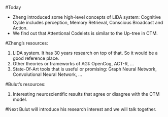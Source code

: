 #Today
- Zheng introduced some high-level concepts of LIDA system: Cognitive Cycle includes perception, Memory Retrieval, Conscious Broadcast and Action. 
- We find out that Attentional Codelets is similar to the Up-tree in CTM.  

#Zheng’s resources:
1. LIDA system. It has 30 years research on top of that. So it would be a good reference place. 
2. Other theories or frameworks of AGI: OpenCog, ACT-R, … 
3. State-Of-Art tools that is useful or promising: Graph Neural Network, Convolutional Neural Network, … 

#Bulut’s resources:
1. Interesting neuroscientific results that agree or disagree with the CTM model. 

#Next
Bulut will introduce his research interest and we will talk together.
